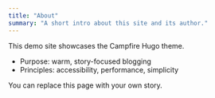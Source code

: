 ```yaml
---
title: "About"
summary: "A short intro about this site and its author."
---
```


This demo site showcases the Campfire Hugo theme.

- Purpose: warm, story-focused blogging
- Principles: accessibility, performance, simplicity

You can replace this page with your own story.
